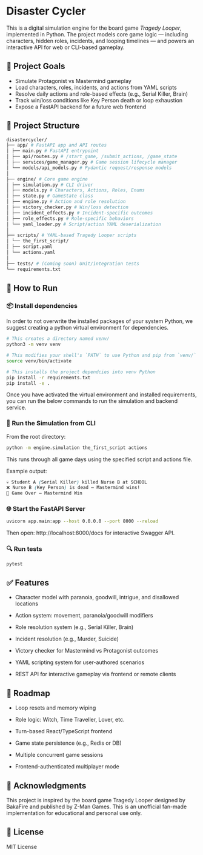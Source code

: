 # Disaster Cycler

This is a digital simulation engine for the board game *Tragedy Looper*, implemented in Python. The project models core game logic — including characters, hidden roles, incidents, and looping timelines — and powers an interactive API for web or CLI-based gameplay.

## 🧠 Project Goals

- Simulate Protagonist vs Mastermind gameplay
- Load characters, roles, incidents, and actions from YAML scripts
- Resolve daily actions and role-based effects (e.g., Serial Killer, Brain)
- Track win/loss conditions like Key Person death or loop exhaustion
- Expose a FastAPI backend for a future web frontend


## 📁 Project Structure
```graphql
disastercycler/
├── app/ # FastAPI app and API routes
│ ├── main.py # FastAPI entrypoint
│ ├── api/routes.py # /start_game, /submit_actions, /game_state
│ ├── services/game_manager.py # Game session lifecycle manager
│ └── models/api_models.py # Pydantic request/response models
│
├── engine/ # Core game engine
│ ├── simulation.py # CLI driver
│ ├── models.py # Characters, Actions, Roles, Enums
│ ├── state.py # GameState class
│ ├── engine.py # Action and role resolution
│ ├── victory_checker.py # Win/loss detection
│ ├── incident_effects.py # Incident-specific outcomes
│ ├── role_effects.py # Role-specific behaviors
│ └── yaml_loader.py # Script/action YAML deserialization
│
├── scripts/ # YAML-based Tragedy Looper scripts
│ └── the_first_script/
│ ├── script.yaml
│ └── actions.yaml
│
├── tests/ # (Coming soon) Unit/integration tests
└── requirements.txt
```

## 🚀 How to Run

### 📦 Install dependencies

In order to not overwrite the installed packages of your system Python, we suggest creating a python virtual environment for dependencies.

```bash
# This creates a directory named venv/
python3 -m venv venv

# This modifies your shell's `PATH` to use Python and pip from `venv/`
source venv/bin/activate

# This installs the project dependcies into venv Python
pip install -r requirements.txt
pip install -e .
```

Once you have activated the virtual environment and installed requirements, you can run the below commands to run the simulation and backend service. 


### 🧪 Run the Simulation from CLI
From the root directory:

```bash
python -m engine.simulation the_first_script actions
```
This runs through all game days using the specified script and actions file.

Example output:

```css
💀 Student A (Serial Killer) killed Nurse B at SCHOOL  
❌ Nurse B (Key Person) is dead — Mastermind wins!  
🏁 Game Over — Mastermind Win
```

### 🌐 Start the FastAPI Server
```bash
uvicorn app.main:app --host 0.0.0.0 --port 8000 --reload
```
Then open: http://localhost:8000/docs for interactive Swagger API.

### 🔍 Run tests
```bash
pytest
```


## ✅ Features
- Character model with paranoia, goodwill, intrigue, and disallowed locations

- Action system: movement, paranoia/goodwill modifiers

- Role resolution system (e.g., Serial Killer, Brain)

- Incident resolution (e.g., Murder, Suicide)

- Victory checker for Mastermind vs Protagonist outcomes

- YAML scripting system for user-authored scenarios

- REST API for interactive gameplay via frontend or remote clients

## 🧭 Roadmap
- Loop resets and memory wiping

- Role logic: Witch, Time Traveller, Lover, etc.

- Turn-based React/TypeScript frontend

- Game state persistence (e.g., Redis or DB)

- Multiple concurrent game sessions

- Frontend-authenticated multiplayer mode

## 🙏 Acknowledgments
This project is inspired by the board game Tragedy Looper designed by BakaFire and published by Z-Man Games. This is an unofficial fan-made implementation for educational and personal use only.

## 📜 License
MIT License
